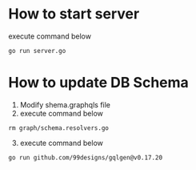 # How to start server
execute command below
```
go run server.go
```

# How to update DB Schema
1. Modify shema.graphqls file
2. execute command below
  ```
  rm graph/schema.resolvers.go
  ```
3. execute command below
  ```
  go run github.com/99designs/gqlgen@v0.17.20
  ```
